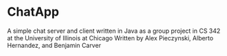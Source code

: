 # ChatApp
A simple chat server and client written in Java as a group project in CS 342 at the University of Illinois at Chicago
Written by Alex Pieczynski, Alberto Hernandez, and Benjamin Carver
